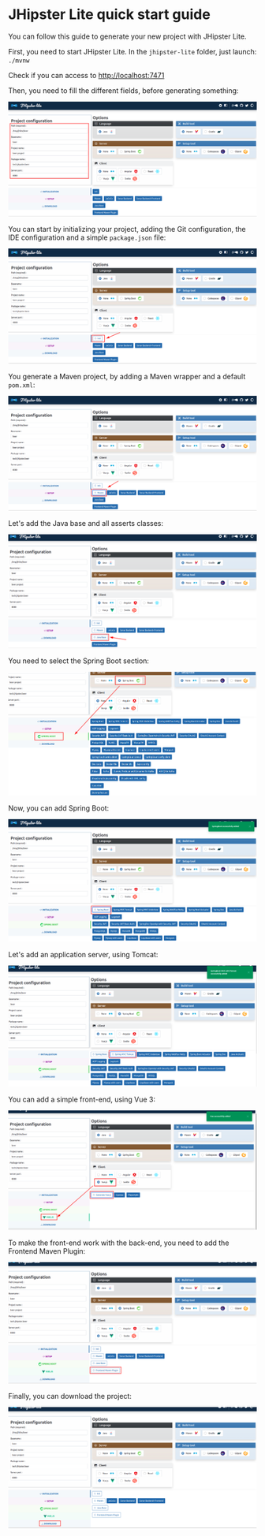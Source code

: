 # JHipster Lite quick start guide

You can follow this guide to generate your new project with JHipster Lite.

First, you need to start JHipster Lite. In the `jhipster-lite` folder, just launch: `./mvnw`

Check if you can access to [http://localhost:7471](http://localhost:7471)

Then, you need to fill the different fields, before generating something:

![fill_information](01-fill_information.png)

You can start by initializing your project, adding the Git configuration, the IDE configuration and a simple `package.json` file:

![init](02-init.png)

You generate a Maven project, by adding a Maven wrapper and a default `pom.xml`:

![maven](03-maven.png)

Let's add the Java base and all asserts classes:

![java_base](04-java_base.png)

You need to select the Spring Boot section:

![spring_boot_section](05-spring_boot_section.png)

Now, you can add Spring Boot:

![spring_boot](06-spring_boot.png)

Let's add an application server, using Tomcat:

![spring_boot_mvc](07-spring_boot_mvc.png)

You can add a simple front-end, using Vue 3:

![vue](08-vue.png)

To make the front-end work with the back-end, you need to add the Frontend Maven Plugin:

![frontend-maven-plugin](09-frontend_maven_plugin.png)

Finally, you can download the project:

![download](10-download.png)

